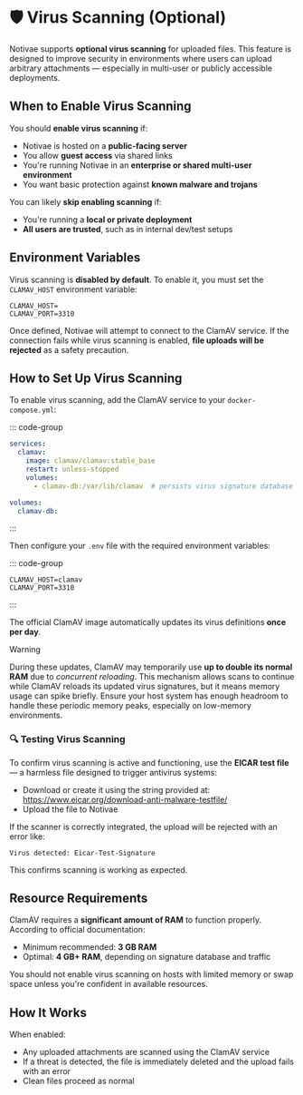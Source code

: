 # 🛡️ Virus Scanning (Optional)

Notivae supports **optional virus scanning** for uploaded files. This feature is designed to improve security in environments where users can upload arbitrary attachments — especially in multi-user or publicly accessible deployments.

## When to Enable Virus Scanning

You should **enable virus scanning** if:

- Notivae is hosted on a **public-facing server**
- You allow **guest access** via shared links
- You're running Notivae in an **enterprise or shared multi-user environment**
- You want basic protection against **known malware and trojans**

You can likely **skip enabling scanning** if:

- You're running a **local or private deployment**
- **All users are trusted**, such as in internal dev/test setups

## Environment Variables

Virus scanning is **disabled by default**. To enable it, you must set the `CLAMAV_HOST` environment variable:

```dotenv
CLAMAV_HOST=
CLAMAV_PORT=3310
```

Once defined, Notivae will attempt to connect to the ClamAV service. If the connection fails while virus scanning is enabled, **file uploads will be rejected** as a safety precaution.

## How to Set Up Virus Scanning

To enable virus scanning, add the ClamAV service to your `docker-compose.yml`:

::: code-group
```yaml [docker-compose.yml]
services:
  clamav:
    image: clamav/clamav:stable_base
    restart: unless-stopped
    volumes:
      - clamav-db:/var/lib/clamav  # persists virus signature database

volumes:
  clamav-db:
```
:::

Then configure your `.env` file with the required environment variables:

::: code-group
```dotenv [.env]
CLAMAV_HOST=clamav
CLAMAV_PORT=3310
```
:::

The official ClamAV image automatically updates its virus definitions **once per day**.

> [!WARNING]
> During these updates, ClamAV may temporarily use **up to double its normal RAM** due to *concurrent reloading*. This mechanism allows scans to continue while ClamAV reloads its updated virus signatures, but it means memory usage can spike briefly. Ensure your host system has enough headroom to handle these periodic memory peaks, especially on low-memory environments.

### 🔍 Testing Virus Scanning

To confirm virus scanning is active and functioning, use the **EICAR test file** — a harmless file designed to trigger antivirus systems:

- Download or create it using the string provided at: <https://www.eicar.org/download-anti-malware-testfile/>
- Upload the file to Notivae

If the scanner is correctly integrated, the upload will be rejected with an error like:

```
Virus detected: Eicar-Test-Signature
```

This confirms scanning is working as expected.

## Resource Requirements

ClamAV requires a **significant amount of RAM** to function properly. According to official documentation:

- Minimum recommended: **3 GB RAM**
- Optimal: **4 GB+ RAM**, depending on signature database and traffic

You should not enable virus scanning on hosts with limited memory or swap space unless you're confident in available resources.

## How It Works

When enabled:
- Any uploaded attachments are scanned using the ClamAV service
- If a threat is detected, the file is immediately deleted and the upload fails with an error
- Clean files proceed as normal
